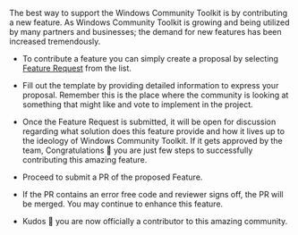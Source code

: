 The best way to support the Windows Community Toolkit is by contributing a new feature. As Windows Community Toolkit is growing and being utilized by many partners and businesses; the demand for new features has been increased tremendously.

* To contribute a feature you can simply create a proposal by selecting [Feature Request](https://github.com/windows-toolkit/WindowsCommunityToolkit/issues/new/choose) from the list.

* Fill out the template by providing detailed information to express your proposal. Remember this is the place where the community is looking at something that might like and vote to implement in the project. 

* Once the Feature Request is submitted, it will be open for discussion regarding what solution does this feature provide and how it lives up to the ideology of Windows Community Toolkit. If it gets approved by the team, Congratulations :tada: you are just few steps to successfully contributing this amazing feature. 
* Proceed to submit a PR of the proposed Feature. 
* If the PR contains an error free code and reviewer signs off, the PR will be merged. You may continue to enhance this feature.
* Kudos :medal_sports: you are now officially a contributor to this amazing community. 
